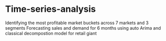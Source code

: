 # Time-series-analysis
Identifying the most profitable market buckets across 7 markets and 3 segments 
Forecasting sales and demand for 6 months using auto Arima and classical decompostion model for retail giant
